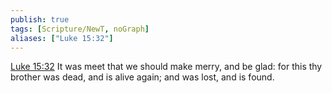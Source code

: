 ```yaml
---
publish: true
tags: [Scripture/NewT, noGraph]
aliases: ["Luke 15:32"]
---
```

[Luke 15:32](https://churchofjesuschrist.org/study/scriptures/nt/luke/15?lang=eng&id=p32#p32) It was meet that we should make merry, and be glad: for this thy brother was dead, and is alive again; and was lost, and is found.





